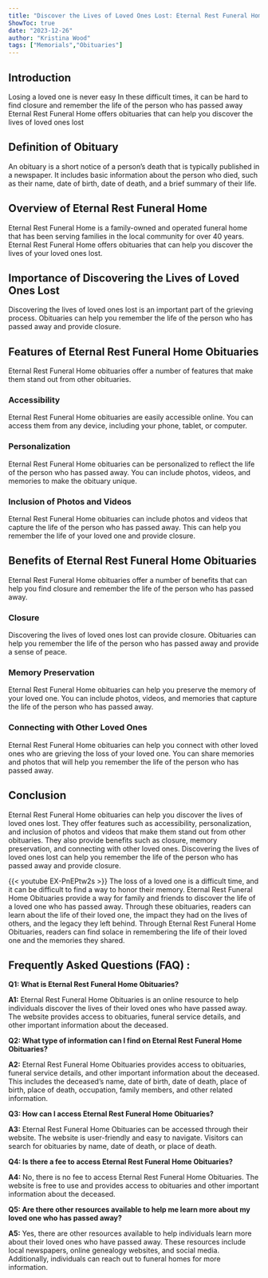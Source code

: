 ```yaml
---
title: "Discover the Lives of Loved Ones Lost: Eternal Rest Funeral Home Obituaries"
ShowToc: true 
date: "2023-12-26"
author: "Kristina Wood" 
tags: ["Memorials","Obituaries"]
---
```

## Introduction 

Losing a loved one is never easy In these difficult times, it can be hard to find closure and remember the life of the person who has passed away Eternal Rest Funeral Home offers obituaries that can help you discover the lives of loved ones lost 

## Definition of Obituary 

An obituary is a short notice of a person’s death that is typically published in a newspaper. It includes basic information about the person who died, such as their name, date of birth, date of death, and a brief summary of their life. 

## Overview of Eternal Rest Funeral Home 

Eternal Rest Funeral Home is a family-owned and operated funeral home that has been serving families in the local community for over 40 years. Eternal Rest Funeral Home offers obituaries that can help you discover the lives of your loved ones lost. 

## Importance of Discovering the Lives of Loved Ones Lost 

Discovering the lives of loved ones lost is an important part of the grieving process. Obituaries can help you remember the life of the person who has passed away and provide closure. 

## Features of Eternal Rest Funeral Home Obituaries 

Eternal Rest Funeral Home obituaries offer a number of features that make them stand out from other obituaries. 

### Accessibility 

Eternal Rest Funeral Home obituaries are easily accessible online. You can access them from any device, including your phone, tablet, or computer. 

### Personalization 

Eternal Rest Funeral Home obituaries can be personalized to reflect the life of the person who has passed away. You can include photos, videos, and memories to make the obituary unique. 

### Inclusion of Photos and Videos 

Eternal Rest Funeral Home obituaries can include photos and videos that capture the life of the person who has passed away. This can help you remember the life of your loved one and provide closure. 

## Benefits of Eternal Rest Funeral Home Obituaries 

Eternal Rest Funeral Home obituaries offer a number of benefits that can help you find closure and remember the life of the person who has passed away. 

### Closure 

Discovering the lives of loved ones lost can provide closure. Obituaries can help you remember the life of the person who has passed away and provide a sense of peace. 

### Memory Preservation 

Eternal Rest Funeral Home obituaries can help you preserve the memory of your loved one. You can include photos, videos, and memories that capture the life of the person who has passed away. 

### Connecting with Other Loved Ones 

Eternal Rest Funeral Home obituaries can help you connect with other loved ones who are grieving the loss of your loved one. You can share memories and photos that will help you remember the life of the person who has passed away. 

## Conclusion 

Eternal Rest Funeral Home obituaries can help you discover the lives of loved ones lost. They offer features such as accessibility, personalization, and inclusion of photos and videos that make them stand out from other obituaries. They also provide benefits such as closure, memory preservation, and connecting with other loved ones. Discovering the lives of loved ones lost can help you remember the life of the person who has passed away and provide closure.

{{< youtube EX-PnEPtw2s >}} 
The loss of a loved one is a difficult time, and it can be difficult to find a way to honor their memory. Eternal Rest Funeral Home Obituaries provide a way for family and friends to discover the life of a loved one who has passed away. Through these obituaries, readers can learn about the life of their loved one, the impact they had on the lives of others, and the legacy they left behind. Through Eternal Rest Funeral Home Obituaries, readers can find solace in remembering the life of their loved one and the memories they shared.

## Frequently Asked Questions (FAQ) :
**Q1: What is Eternal Rest Funeral Home Obituaries?**

**A1:** Eternal Rest Funeral Home Obituaries is an online resource to help individuals discover the lives of their loved ones who have passed away. The website provides access to obituaries, funeral service details, and other important information about the deceased. 

**Q2: What type of information can I find on Eternal Rest Funeral Home Obituaries?**

**A2:** Eternal Rest Funeral Home Obituaries provides access to obituaries, funeral service details, and other important information about the deceased. This includes the deceased’s name, date of birth, date of death, place of birth, place of death, occupation, family members, and other related information. 

**Q3: How can I access Eternal Rest Funeral Home Obituaries?**

**A3:** Eternal Rest Funeral Home Obituaries can be accessed through their website. The website is user-friendly and easy to navigate. Visitors can search for obituaries by name, date of death, or place of death. 

**Q4: Is there a fee to access Eternal Rest Funeral Home Obituaries?**

**A4:** No, there is no fee to access Eternal Rest Funeral Home Obituaries. The website is free to use and provides access to obituaries and other important information about the deceased. 

**Q5: Are there other resources available to help me learn more about my loved one who has passed away?**

**A5:** Yes, there are other resources available to help individuals learn more about their loved ones who have passed away. These resources include local newspapers, online genealogy websites, and social media. Additionally, individuals can reach out to funeral homes for more information.



